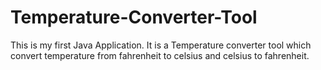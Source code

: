 # Temperature-Converter-Tool
This is my first Java Application. It is a Temperature converter tool which convert temperature from fahrenheit to celsius and celsius to fahrenheit.
